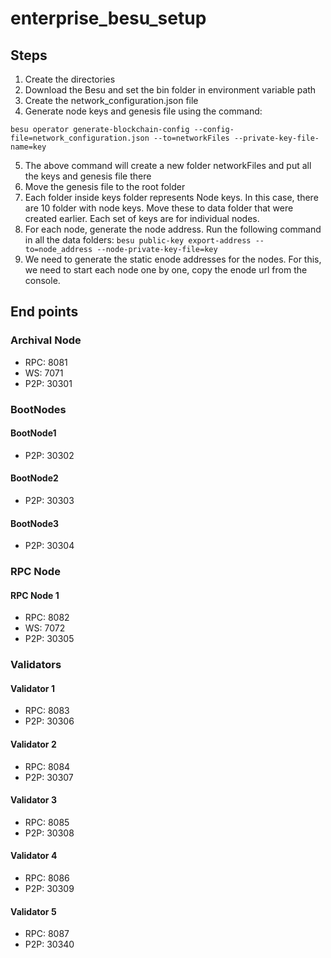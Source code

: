 # enterprise_besu_setup

## Steps

1. Create the directories
2. Download the Besu and set the bin folder in environment variable path
3. Create the network_configuration.json file
4. Generate node keys and genesis file using the command:

`besu operator generate-blockchain-config --config-file=network_configuration.json --to=networkFiles --private-key-file-name=key`

5. The above command will create a new folder networkFiles and put all the keys and genesis file there
6. Move the genesis file to the root folder
7. Each folder inside keys folder represents Node keys. In this case, there are 10 folder with node keys. Move these to data folder that were created earlier. Each set of keys are for individual nodes.
8. For each node, generate the node address. Run the following command in all the data folders:
   `besu public-key export-address --to=node_address --node-private-key-file=key`
9.  We need to generate the static enode addresses for the nodes. For this, we need to start each node one by one, copy the enode url from the console.

## End points

### Archival Node 
- RPC: 8081
- WS: 7071
- P2P: 30301

### BootNodes
#### BootNode1
- P2P: 30302

#### BootNode2
- P2P: 30303

#### BootNode3
- P2P: 30304

### RPC Node
#### RPC Node 1
- RPC: 8082
- WS: 7072
- P2P: 30305

### Validators
#### Validator 1
- RPC: 8083
- P2P: 30306

#### Validator 2
- RPC: 8084
- P2P: 30307

#### Validator 3
- RPC: 8085
- P2P: 30308

#### Validator 4
- RPC: 8086
- P2P: 30309

#### Validator 5
- RPC: 8087
- P2P: 30340
